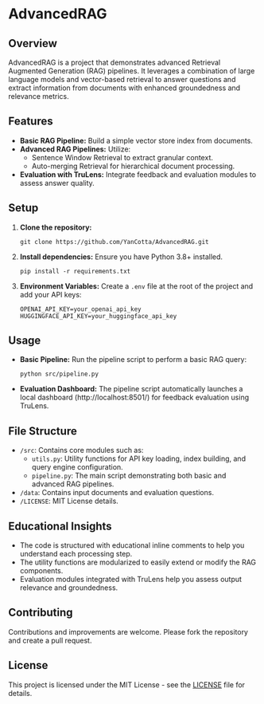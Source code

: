# AdvancedRAG

## Overview
AdvancedRAG is a project that demonstrates advanced Retrieval Augmented Generation (RAG) pipelines.
It leverages a combination of large language models and vector-based retrieval to answer questions and extract
information from documents with enhanced groundedness and relevance metrics.

## Features
- **Basic RAG Pipeline:** Build a simple vector store index from documents.
- **Advanced RAG Pipelines:** Utilize:
  - Sentence Window Retrieval to extract granular context.
  - Auto-merging Retrieval for hierarchical document processing.
- **Evaluation with TruLens:** Integrate feedback and evaluation modules to assess answer quality.

## Setup
1. **Clone the repository:**
   ```
   git clone https://github.com/YanCotta/AdvancedRAG.git
   ```
2. **Install dependencies:**
   Ensure you have Python 3.8+ installed.
   ```
   pip install -r requirements.txt
   ```
3. **Environment Variables:**
   Create a `.env` file at the root of the project and add your API keys:
   ```
   OPENAI_API_KEY=your_openai_api_key
   HUGGINGFACE_API_KEY=your_huggingface_api_key
   ```

## Usage
- **Basic Pipeline:**
  Run the pipeline script to perform a basic RAG query:
  ```
  python src/pipeline.py
  ```
- **Evaluation Dashboard:**
  The pipeline script automatically launches a local dashboard (http://localhost:8501/) for feedback evaluation using TruLens.

## File Structure
- `/src`: Contains core modules such as:
  - `utils.py`: Utility functions for API key loading, index building, and query engine configuration.
  - `pipeline.py`: The main script demonstrating both basic and advanced RAG pipelines.
- `/data`: Contains input documents and evaluation questions.
- `/LICENSE`: MIT License details.

## Educational Insights
- The code is structured with educational inline comments to help you understand each processing step.
- The utility functions are modularized to easily extend or modify the RAG components.
- Evaluation modules integrated with TruLens help you assess output relevance and groundedness.

## Contributing
Contributions and improvements are welcome. Please fork the repository and create a pull request.

## License
This project is licensed under the MIT License - see the [LICENSE](./LICENSE) file for details.